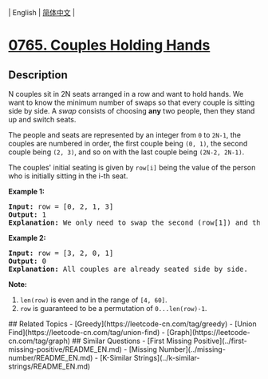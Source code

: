 
| English | [简体中文](README.md) |
# [0765. Couples Holding Hands](https://leetcode-cn.com/problems/couples-holding-hands/)
## Description
<p>
N couples sit in 2N seats arranged in a row and want to hold hands.  We want to know the minimum number of swaps so that every couple is sitting side by side.  A <i>swap</i> consists of choosing <b>any</b> two people, then they stand up and switch seats. 
</p><p>
The people and seats are represented by an integer from <code>0</code> to <code>2N-1</code>, the couples are numbered in order, the first couple being <code>(0, 1)</code>, the second couple being <code>(2, 3)</code>, and so on with the last couple being <code>(2N-2, 2N-1)</code>.
</p><p>
The couples' initial seating is given by <code>row[i]</code> being the value of the person who is initially sitting in the i-th seat.

<p><b>Example 1:</b><br /><pre>
<b>Input:</b> row = [0, 2, 1, 3]
<b>Output:</b> 1
<b>Explanation:</b> We only need to swap the second (row[1]) and third (row[2]) person.
</pre></p>

<p><b>Example 2:</b><br /><pre>
<b>Input:</b> row = [3, 2, 0, 1]
<b>Output:</b> 0
<b>Explanation:</b> All couples are already seated side by side.
</pre></p>

<p>
<b>Note:</b>
<ol> 
<li> <code>len(row)</code> is even and in the range of <code>[4, 60]</code>.</li>
<li> <code>row</code> is guaranteed to be a permutation of <code>0...len(row)-1</code>.</li>
</ol>
## Related Topics
- [Greedy](https://leetcode-cn.com/tag/greedy)
- [Union Find](https://leetcode-cn.com/tag/union-find)
- [Graph](https://leetcode-cn.com/tag/graph)
## Similar Questions
- [First Missing Positive](../first-missing-positive/README_EN.md)
- [Missing Number](../missing-number/README_EN.md)
- [K-Similar Strings](../k-similar-strings/README_EN.md)
